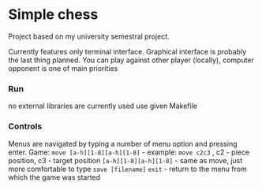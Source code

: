 # Simple chess

Project based on my university semestral project.

Currently features only terminal interface. Graphical interface is probably the last thing planned.
You can play against other player (locally), computer opponent is one of main priorities


### Run
no external libraries are currently used
use given Makefile

### Controls
Menus are navigated by typing a number of menu option and pressing enter.
Game:
  `move [a-h][1-8][a-h][1-8]` - example: `move c2c3` , c2 - piece position, c3 - target position
  `[a-h][1-8][a-h][1-8]` - same as move, just more comfortable to type
  `save [filename]`
  `exit` - return to the menu from which the game was started

